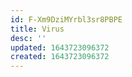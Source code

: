 ```yaml
---
id: F-Xm9DziMYrbl3sr8PBPE
title: Virus
desc: ''
updated: 1643723096372
created: 1643723096372
---
```


